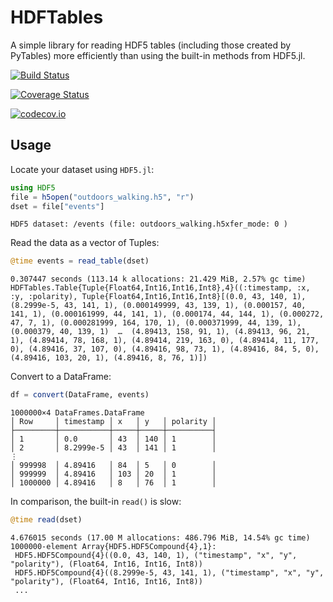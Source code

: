 # HDFTables

A simple library for reading HDF5 tables (including those created by PyTables) more efficiently than using the built-in methods from HDF5.jl.

[![Build Status](https://travis-ci.org/damiendr/HDFTables.jl.svg?branch=master)](https://travis-ci.org/damiendr/HDFTables.jl)

[![Coverage Status](https://coveralls.io/repos/damiendr/HDFTables.jl/badge.svg?branch=master&service=github)](https://coveralls.io/github/damiendr/HDFTables.jl?branch=master)

[![codecov.io](http://codecov.io/github/damiendr/HDFTables.jl/coverage.svg?branch=master)](http://codecov.io/github/damiendr/HDFTables.jl?branch=master)

## Usage

Locate your dataset using `HDF5.jl`:

```julia
using HDF5
file = h5open("outdoors_walking.h5", "r")
dset = file["events"]
```
```
HDF5 dataset: /events (file: outdoors_walking.h5xfer_mode: 0 )
```

Read the data as a vector of Tuples:
```julia
@time events = read_table(dset)
```
```
0.307447 seconds (113.14 k allocations: 21.429 MiB, 2.57% gc time)
HDFTables.Table{Tuple{Float64,Int16,Int16,Int8},4}((:timestamp, :x, :y, :polarity), Tuple{Float64,Int16,Int16,Int8}[(0.0, 43, 140, 1), (8.2999e-5, 43, 141, 1), (0.000149999, 43, 139, 1), (0.000157, 40, 141, 1), (0.000161999, 44, 141, 1), (0.000174, 44, 144, 1), (0.000272, 47, 7, 1), (0.000281999, 164, 170, 1), (0.000371999, 44, 139, 1), (0.000379, 40, 139, 1)  …  (4.89413, 158, 91, 1), (4.89413, 96, 21, 1), (4.89414, 78, 168, 1), (4.89414, 219, 163, 0), (4.89414, 11, 177, 0), (4.89416, 37, 107, 0), (4.89416, 98, 73, 1), (4.89416, 84, 5, 0), (4.89416, 103, 20, 1), (4.89416, 8, 76, 1)])
```

Convert to a DataFrame:
```julia
df = convert(DataFrame, events)
```
```
1000000×4 DataFrames.DataFrame
│ Row     │ timestamp │ x   │ y   │ polarity │
├─────────┼───────────┼─────┼─────┼──────────┤
│ 1       │ 0.0       │ 43  │ 140 │ 1        │
│ 2       │ 8.2999e-5 │ 43  │ 141 │ 1        │
⋮
│ 999998  │ 4.89416   │ 84  │ 5   │ 0        │
│ 999999  │ 4.89416   │ 103 │ 20  │ 1        │
│ 1000000 │ 4.89416   │ 8   │ 76  │ 1        │
```

In comparison, the built-in `read()` is slow:
```julia
@time read(dset)
```
```
4.676015 seconds (17.00 M allocations: 486.796 MiB, 14.54% gc time)
1000000-element Array{HDF5.HDF5Compound{4},1}:
 HDF5.HDF5Compound{4}((0.0, 43, 140, 1), ("timestamp", "x", "y", "polarity"), (Float64, Int16, Int16, Int8))         
 HDF5.HDF5Compound{4}((8.2999e-5, 43, 141, 1), ("timestamp", "x", "y", "polarity"), (Float64, Int16, Int16, Int8))
 ...   
```


